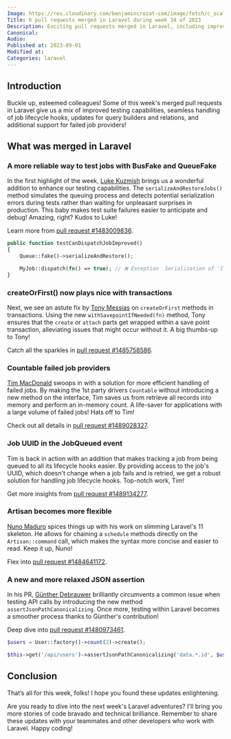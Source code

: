 ```yaml
---
Image: https://res.cloudinary.com/benjamincrozat-com/image/fetch/c_scale,f_webp,q_auto,w_1200/https://life-long-bunny.fra1.digitaloceanspaces.com/media-library/production/57/4200_3_02_bd0mps.jpg
Title: 6 pull requests merged in Laravel during week 34 of 2023
Description: Exciting pull requests merged in Laravel, including improved testing, transaction fixes, and memory-efficient failed job providers!
Canonical: 
Audio:
Published at: 2023-09-01
Modified at: 
Categories: laravel
---
```


## Introduction

Buckle up, esteemed colleagues! Some of this week's merged pull requests in Laravel give us a mix of improved testing capabilities, seamless handling of job lifecycle hooks, updates for query builders and relations, and additional support for failed job providers! 

## What was merged in Laravel

### A more reliable way to test jobs with BusFake and QueueFake

In the first highlight of the week, [Luke Kuzmish](https://github.com/cosmastech) brings us a wonderful addition to enhance our testing capabilities. The `serializeAndRestoreJobs()` method simulates the queuing process and detects potential serialization errors during tests rather than waiting for unpleasant surprises in production. This baby makes test suite failures easier to anticipate and debug! Amazing, right? Kudos to Luke!

Learn more from [pull request #1483009836](https://github.com/laravel/framework/pull/48131).

```php
public function testCanDispatchJobImproved()
{
    Queue::fake()->serializeAndRestore();

    MyJob::dispatch(fn() => true); // ❌ Exception  Serialization of 'Closure' is not allowed. 🥳 
}
```

### createOrFirst() now plays nice with transactions

Next, we see an astute fix by [Tony Messias](https://github.com/tonysm) on `createOrFirst` methods in transactions. Using the new `withSavepointIfNeeded(fn)` method, Tony ensures that the `create` or `attach` parts get wrapped within a save point transaction, alleviating issues that might occur without it. A big thumbs-up to Tony!

Catch all the sparkles in [pull request #1485758586](https://github.com/laravel/framework/pull/48144).

### Countable failed job providers

[Tim MacDonald](https://github.com/timacdonald) swoops in with a solution for more efficient handling of failed jobs. By making the 1st party drivers `Countable` without introducing a new method on the interface, Tim saves us from retrieve all records into memory and perform an in-memory count. A life-saver for applications with a large volume of failed jobs! Hats off to Tim!

Check out all details in [pull request #1489028327](https://github.com/laravel/framework/pull/48177).

### Job UUID in the JobQueued event

Tim is back in action with an addition that makes tracking a job from being queued to all its lifecycle hooks easier. By providing access to the job's UUID, which doesn't change when a job fails and is retried, we get a robust solution for handling job lifecycle hooks. Top-notch work, Tim!

Get more insights from [pull request #1489134277](https://github.com/laravel/framework/pull/48179).

### Artisan becomes more flexible

[Nuno Maduro](https://github.com/nunomaduro) spices things up with his work on slimming Laravel's 11 skeleton. He allows for chaining a `schedule` methods directly on the `Artisan::command` call, which makes the syntax more concise and easier to read. Keep it up, Nuno!

Flex into [pull request #1484641172](https://github.com/laravel/framework/pull/48137).

### A new and more relaxed JSON assertion

In his PR, [Günther Debrauwer](https://github.com/gdebrauwer) brilliantly circumvents a common issue when testing API calls by introducing the new method `assertJsonPathCanonicalizing`. Once more, testing within Laravel becomes a smoother process thanks to Günther's contribution!

Deep dive into [pull request #1480973461](https://github.com/laravel/framework/pull/48117).

```php
$users = User::factory()->count(2)->create();

$this->get('/api/users')->assertJsonPathCanonicalizing('data.*.id', $users->pluck('id')->all());
```

## Conclusion

That’s all for this week, folks! I hope you found these updates enlightening.

Are you ready to dive into the next week's Laravel adventures? I'll bring you more stories of code bravado and technical brilliance. Remember to share these updates with your teammates and other developers who work with Laravel. Happy coding!